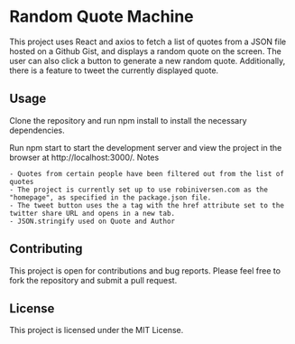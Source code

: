 # Random Quote Machine

This project uses React and axios to fetch a list of quotes from a JSON file hosted on a Github Gist, and displays a random quote on the screen. The user can also click a button to generate a new random quote. Additionally, there is a feature to tweet the currently displayed quote.

## Usage

Clone the repository and run npm install to install the necessary dependencies.

Run npm start to start the development server and view the project in the browser at http://localhost:3000/.
Notes

    - Quotes from certain people have been filtered out from the list of quotes
    - The project is currently set up to use robiniversen.com as the "homepage", as specified in the package.json file.
    - The tweet button uses the a tag with the href attribute set to the twitter share URL and opens in a new tab.
    - JSON.stringify used on Quote and Author

## Contributing

This project is open for contributions and bug reports. Please feel free to fork the repository and submit a pull request.


## License

This project is licensed under the MIT License.
